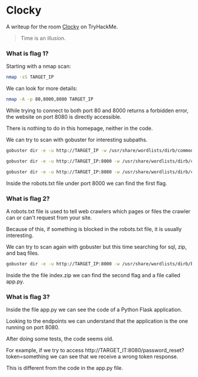 # Clocky

A writeup for the room [Clocky](https://tryhackme.com/room/clocky) on TryHackMe.

> Time is an illusion.

<!-- <Image src={require("./logo.webp").default} height="256" /> -->

### What is flag 1?

Starting with a nmap scan:

```sh
nmap -sS TARGET_IP
```

<!-- <Image src={require("./1-1-nmap.webp").default} /> -->

We can look for more details:

```sh
nmap -A -p 80,8000,8080 TARGET_IP
```

<!-- <Image src={require("./1-2-nmap-details.webp").default} /> -->

While trying to connect to both port 80 and 8000 returns a forbidden error, the website on port 8080 is directly accessible.

<!-- <Image src={require("./1-3-website.webp").default} /> -->

There is nothing to do in this homepage, neither in the code.

We can try to scan with gobuster for interesting subpaths.

```sh
gobuster dir -e -u http://TARGET_IP -w /usr/share/wordlists/dirb/common.txt
```

<!-- <Image src={require("./1-4-gobuster-1.webp").default} /> -->

```sh
gobuster dir -e -u http://TARGET_IP:8000 -w /usr/share/wordlists/dirb/common.txt
```

<!-- <Image src={require("./1-5-gobuster-2.webp").default} /> -->

```sh
gobuster dir -e -u http://TARGET_IP:8080 -w /usr/share/wordlists/dirb/common.txt
```

<!-- <Image src={require("./1-6-gobuster-3.webp").default} /> -->

Inside the robots.txt file under port 8000 we can find the first flag.

<!-- <Image src={require("./1-7-robots.webp").default} /> -->

### What is flag 2?

A robots.txt file is used to tell web crawlers which pages or files the crawler can or can't request from your site.

Because of this, if something is blocked in the robots.txt file, it is usually interesting.

We can try to scan again with gobuster but this time searching for sql, zip, and baq files.

```sh
gobuster dir -e -u http://TARGET_IP:8000 -w /usr/share/wordlists/dirb/big.txt -x zip,sql,baq
```

<!-- <Image src={require("./2-1-gobuster-files.webp").default} /> -->

Inside the the file index.zip we can find the second flag and a file called app.py.

<!-- <Image src={require("./2-2-index-zip.webp").default} /> -->

### What is flag 3?

Inside the file app.py we can see the code of a Python Flask application.

Looking to the endpoints we can understand that the application is the one running on port 8080.

After doing some tests, the code seems old.

For example, if we try to access http://TARGET_IT:8080/password_reset?token=something we can see that we receive a wrong token response.

This is different from the code in the app.py file.

<!-- <Image src={require("./3-1-password-reset.webp").default} /> -->
